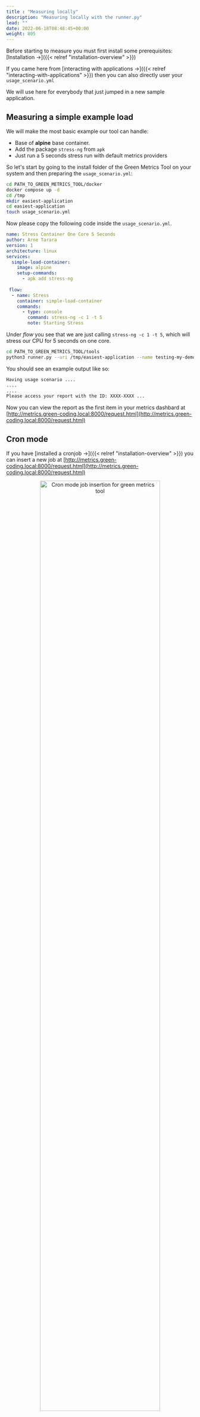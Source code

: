 ```yaml
---
title : "Measuring locally"
description: "Measuring locally with the runner.py"
lead: ""
date: 2022-06-18T08:48:45+00:00
weight: 805
---
```


Before starting to measure you must first install some prerequisites: [Installation →]({{< relref "installation-overview" >}})

If you came here from [interacting with applications →]({{< relref "interacting-with-applications" >}}) then you can also
directly user your `usage_scenario.yml`

We will use here for everybody that just jumped in a new sample application.

## Measuring a simple example load

We will make the most basic example our tool can handle:
- Base of **alpine** base container.
- Add the package `stress-ng` from `apk`
- Just run a 5 seconds stress run with default metrics providers

So let's start by going to the install folder of the Green Metrics Tool on your system and 
then preparing the `usage_scenario.yml`:

```bash
cd PATH_TO_GREEN_METRICS_TOOL/docker
docker compose up -d
cd /tmp
mkdir easiest-application
cd easiest-application
touch usage_scenario.yml
```

Now please copy the following code inside the `usage_scenario.yml`.

```yaml
name: Stress Container One Core 5 Seconds
author: Arne Tarara
version: 1
architecture: linux
services:
  simple-load-container:
    image: alpine
    setup-commands:
      - apk add stress-ng
 
 flow:
  - name: Stress
    container: simple-load-container
    commands:
      - type: console
        command: stress-ng -c 1 -t 5
        note: Starting Stress

```

Under *flow* you see that we are just calling `stress-ng -c 1 -t 5`, which will stress our CPU for 5 seconds on one core.
```bash
cd PATH_TO_GREEN_METRICS_TOOL/tools
python3 runner.py --uri /tmp/easiest-application --name testing-my-demo
````

You should see an example output like so:

```bash
Having usage scenario ....
....
....
Please access your report with the ID: XXXX-XXXX ...
```

Now you can view the report as the first item in your metrics dashbard at [http://metrics.green-coding.local:8000/request.html](http://metrics.green-coding.local:8000/request.html)


## Cron mode

If you have [installed a cronjob →]({{< relref "installation-overview" >}}) you can insert a new job at [http://metrics.green-coding.local:8000/request.html](http://metrics.green-coding.local:8000/request.html)

<p align="center">
  <img src="/img/add-new-project.webp" width="80%" title="Cron mode job insertion for green metrics tool">
</p>

It will be automatically picked up and you will get sent an email with the link to the results.

In order for the email to work correctly you must set the configuration in your used `config.yml`.
